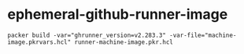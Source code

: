 # ephemeral-github-runner-image

```
packer build -var="ghrunner_version=v2.283.3" -var-file="machine-image.pkrvars.hcl" runner-machine-image.pkr.hcl
```